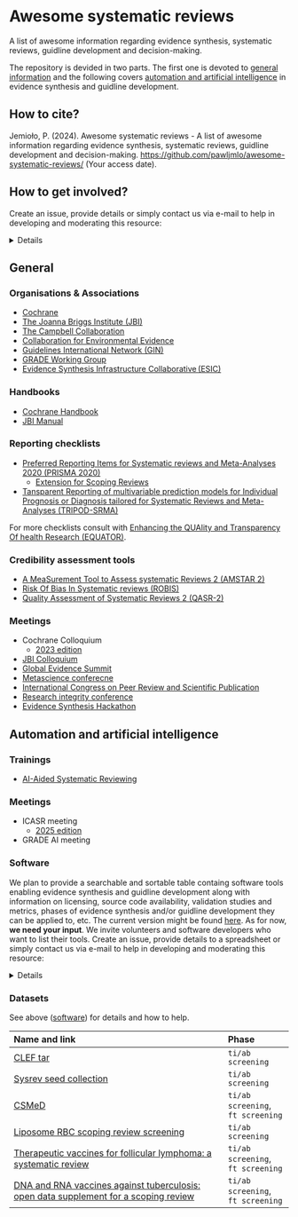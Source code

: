 # Awesome systematic reviews

A list of awesome information regarding evidence synthesis, systematic reviews, guidline development and decision-making.

The repository is devided in two parts. 
The first one is devoted to [general information](#general) and the following covers [automation and artificial intelligence](#automation-and-artificial-intelligence) in evidence synthesis and guidline development.

## How to cite?

Jemioło, P. (2024). Awesome systematic reviews - A list of awesome information regarding evidence synthesis, systematic reviews, guidline development and decision-making. https://github.com/pawljmlo/awesome-systematic-reviews/ (Your access date).

## How to get involved?

Create an issue, provide details or simply contact us via e-mail to help in developing and moderating this resource:
<details> pawljmlo@agh.edu.pl </details>

## General

### Organisations & Associations
* [Cochrane](https://www.cochrane.org/)
* [The Joanna Briggs Institute (JBI)](https://jbi.global/)
* [The Campbell Collaboration](https://www.campbellcollaboration.org/)
* [Collaboration for Environmental Evidence](https://environmentalevidence.org/)
* [Guidelines International Network (GIN)](https://g-i-n.net/)
* [GRADE Working Group](https://www.gradeworkinggroup.org/)
* [Evidence Synthesis Infrastructure Collaborative (ESIC)](https://evidencesynthesis.atlassian.net/)

### Handbooks
* [Cochrane Handbook](https://training.cochrane.org/handbook)
* [JBI Manual](https://jbi-global-wiki.refined.site/space/MANUAL)

### Reporting checklists
* [Preferred Reporting Items for Systematic reviews and Meta-Analyses 2020 (PRISMA 2020)](http://prisma-statement.org/PRISMAStatement/)
    * [Extension for Scoping Reviews](http://prisma-statement.org/Extensions/ScopingReviews)
* [Tansparent Reporting of multivariable prediction models for Individual Prognosis or Diagnosis tailored for Systematic Reviews and Meta-Analyses (TRIPOD-SRMA)](https://www.tripod-statement.org/)

For more checklists consult with [Enhancing the QUAlity and Transparency Of health Research (EQUATOR)](https://www.equator-network.org/).

### Credibility assessment tools
* [A MeaSurement Tool to Assess systematic Reviews 2 (AMSTAR 2)](https://amstar.ca/Amstar-2.php)
* [Risk Of Bias In Systematic reviews (ROBIS)](https://www.bristol.ac.uk/population-health-sciences/projects/robis/robis-tool/)
* [Quality Assessment of Systematic Reviews 2 (QASR-2)](https://osf.io/qxb2g)

### Meetings
* Cochrane Colloquium
    * [2023 edition](https://events.cochrane.org/colloquium-2023)
* [JBI Colloquium](https://jbi.global/jbi-colloquium)
* [Global Evidence Summit](https://www.globalevidencesummit.org/)
* [Metascience conferecne](https://metascience.info/)
* [International Congress on Peer Review and Scientific Publication](https://peerreviewcongress.org/)
* [Research integrity conference](https://researchintegrityconf.com/)
* [Evidence Synthesis Hackathon](https://www.eshackathon.org/events.html)

## Automation and artificial intelligence

### Trainings
* [AI-Aided Systematic Reviewing](https://utrechtsummerschool.nl/courses/data-science/ai-aided-systematic-reviewing-online-course)

### Meetings 
* ICASR meeting
   * [2025 edition](https://icasr.github.io/2025_meeting.html)
* GRADE AI meeting

### Software

We plan to provide a searchable and sortable table containg software tools enabling evidence synthesis and guidline development along with information on licensing, source code availability, validation studies and metrics, phases of evidence synthesis and/or guidline development they can be applied to, etc.
The current version might be found [here](https://docs.google.com/spreadsheets/d/1UCSIMQlLHFMGEHCmbXefxxUva23q2ZUUZXokYNiaMXg/edit).
As for now, **we need your input**.
We invite volunteers and software developers who want to list their tools.
Create an issue, provide details to a spreadsheet or simply contact us via e-mail to help in developing and moderating this resource:
<details> pawljmlo@agh.edu.pl </details>

### Datasets

See above ([software](#software)) for details and how to help.

| Name and link | Phase |
| :--- | :--- |
| [CLEF tar](https://github.com/CLEF-TAR/tar) | `ti/ab screening` |
| [Sysrev seed collection](https://github.com/ielab/sysrev-seed-collection) | `ti/ab screening` |
| [CSMeD](https://github.com/WojciechKusa/systematic-review-datasets) | `ti/ab screening`, <br> `ft screening` |
| [Liposome RBC scoping review screening](https://huggingface.co/datasets/UtopiansRareTruth/Liposome-RBC_Scoping_Review_Screening) | `ti/ab screening` |
| [Therapeutic vaccines for follicular lymphoma: a systematic review](https://osf.io/kbzfw/) | `ti/ab screening`, <br> `ft screening` |
| [DNA and RNA vaccines against tuberculosis: open data supplement for a scoping review](https://osf.io/x95hj/) | `ti/ab screening`, <br> `ft screening` |
